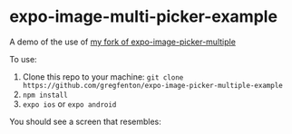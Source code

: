 # expo-image-multi-picker-example
A demo of the use of [my fork of expo-image-picker-multiple](https://github.com/gregfenton/expo-image-picker-multiple)

To use:
1. Clone this repo to your machine: `git clone https://github.com/gregfenton/expo-image-picker-multiple-example`
2. `npm install`
3. `expo ios`  or  `expo android`

You should see a screen that resembles:

